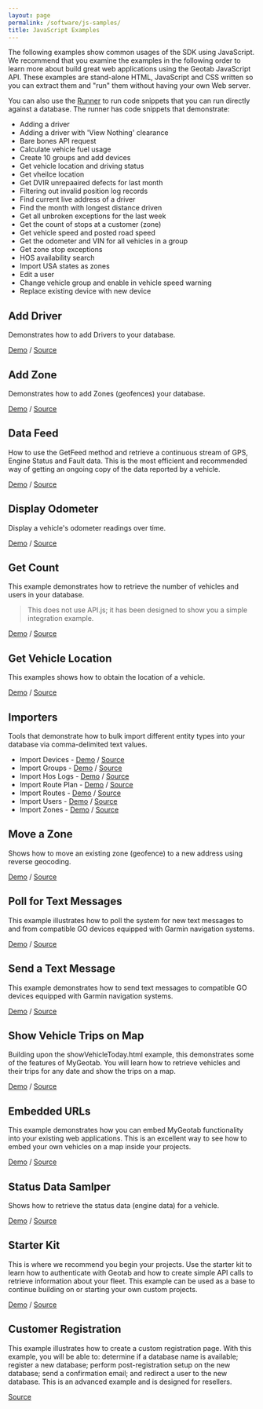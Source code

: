 ```yaml
---
layout: page
permalink: /software/js-samples/
title: JavaScript Examples
---
```


The following examples show common usages of the SDK using JavaScript. We recommend that you examine the examples in the following order to learn more about build great web applications using the Geotab JavaScript API. These examples are stand-alone HTML, JavaScript and CSS written so you can extract them and "run" them without having your own Web server.

You can also use the [Runner](/software/api/runner.html) to run code snippets that you can run directly against a database. The runner has code snippets that demonstrate:

* Adding a driver
* Adding a driver with 'View Nothing' clearance
* Bare bones API request
* Calculate vehicle fuel usage
* Create 10 groups and add devices
* Get vehicle location and driving status
* Get vheilce location
* Get DVIR unrepaaired defects for last month
* Filtering out invalid position log records
* Find current live address of a driver
* Find the month with longest distance driven
* Get all unbroken exceptions for the last week
* Get the count of stops at a customer (zone)
* Get vehicle speed and posted road speed
* Get the odometer and VIN for all vehicles in a group
* Get zone stop exceptions
* HOS availability search
* Import USA states as zones
* Edit a user
* Change vehicle group and enable in vehicle speed warning
* Replace existing device with new device

## Add Driver
Demonstrates how to add Drivers to your database.

[Demo](./addDriver.html) / [Source](https://github.com/Geotab/sdk/blob/master/src/software/js-samples/addDriver.html)

## Add Zone 

Demonstrates how to add Zones (geofences) your database.

[Demo](./addZone.html) / [Source](https://github.com/Geotab/sdk/blob/master/src/software/js-samples/addZone.html)

## Data Feed

How to use the GetFeed method and retrieve a continuous stream of GPS, Engine Status and Fault data. This is the most efficient and recommended way of getting an ongoing copy of the data reported by a vehicle.

[Demo](./dataFeed.html) / [Source](https://github.com/Geotab/sdk/blob/master/src/software/js-samples/dataFeed.html)

## Display Odometer

Display a vehicle's odometer readings over time.

[Demo](./displayOdometer.html) / [Source](https://github.com/Geotab/sdk/blob/master/src/software/js-samples/displayOdometer.html)

## Get Count

This example demonstrates how to retrieve the number of vehicles and users in your database. 

> This does not use API.js; it has been designed to show you a simple integration example.

[Demo](./getCount.html) / [Source](https://github.com/Geotab/sdk/blob/master/src/software/js-samples/getCount.html)

## Get Vehicle Location

This examples shows how to obtain the location of a vehicle.

[Demo](./getLocation.html) / [Source](https://github.com/Geotab/sdk/blob/master/src/software/js-samples/getLocation.html)

## Importers

Tools that demonstrate how to bulk import different entity types into your database via comma-delimited text values.

* Import Devices - [Demo](./importDevices.html) / [Source](https://github.com/Geotab/sdk/blob/master/src/software/js-samples/importDevices.html)
* Import Groups - [Demo](./importGroups.html) / [Source](https://github.com/Geotab/sdk/blob/master/src/software/js-samples/importGroups.html)
* Import Hos Logs - [Demo](./importHosLogs.html) / [Source](https://github.com/Geotab/sdk/blob/master/src/software/js-samples/importHosLogs.html)
* Import Route Plan - [Demo](./importRoutePlan.html) / [Source](https://github.com/Geotab/sdk/blob/master/src/software/js-samples/importRoutePlan.html)
* Import Routes - [Demo](./importRoutes.html) / [Source](https://github.com/Geotab/sdk/blob/master/src/software/js-samples/importRoutes.html)
* Import Users - [Demo](./importUsers.html) / [Source](https://github.com/Geotab/sdk/blob/master/src/software/js-samples/importUsers.html)
* Import Zones - [Demo](./importZones.html) / [Source](https://github.com/Geotab/sdk/blob/master/src/software/js-samples/importZones.html)

## Move a Zone

Shows how to move an existing zone (geofence) to a new address using reverse geocoding.

[Demo](./moveZone.html) / [Source](https://github.com/Geotab/sdk/blob/master/src/software/js-samples/moveZone.html)

## Poll for Text Messages

This example illustrates how to poll the system for new text messages to and from compatible GO devices equipped with Garmin navigation systems.

[Demo](./pollTextMessages.html) / [Source](https://github.com/Geotab/sdk/blob/master/src/software/js-samples/pollTextMessages.html)

## Send a Text Message

This example demonstrates how to send text messages to compatible GO devices equipped with Garmin navigation systems.

[Demo](./sendTextMessage.html) / [Source](https://github.com/Geotab/sdk/blob/master/src/software/js-samples/sendTextMessage.html)

## Show Vehicle Trips on Map

Building upon the showVehicleToday.html example, this demonstrates some of the features of MyGeotab. You will learn how to retrieve vehicles and their trips for any date and show the trips on a map.

[Demo](./showTrips.html) / [Source](https://github.com/Geotab/sdk/blob/master/src/software/js-samples/showTrips.html)

## Embedded URLs

This example demonstrates how you can embed MyGeotab functionality into your existing web applications. This is an excellent way to see how to embed your own vehicles on a map inside your projects.

[Demo](./singleSignOn.html) / [Source](https://github.com/Geotab/sdk/blob/master/src/software/js-samples/singleSignOn.html)

## Status Data Samlper

Shows how to retrieve the status data (engine data) for a vehicle.

[Demo](./statusDataSampler.html) / [Source](https://github.com/Geotab/sdk/blob/master/src/software/js-samples/statusDataSampler.html)

## Starter Kit

This is where we recommend you begin your projects. Use the starter kit to learn how to authenticate with Geotab and how to create simple API calls to retrieve information about your fleet. This example can be used as a base to continue building on or starting your own custom projects.

[Demo](./starterKit.html) / [Source](https://github.com/Geotab/sdk/blob/master/src/software/js-samples/starterKit.html)

## Customer Registration

This example illustrates how to create a custom registration page. With this example, you will be able to: determine if a database name is available; register a new database; perform post-registration setup on the new database; send a confirmation email; and redirect a user to the new database. This is an advanced example and is designed for resellers.

 [Source](https://github.com/Geotab/sample-registration)